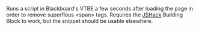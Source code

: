 Runs a script in Blackboard's VTBE a few seconds after loading the page in order to remove superflous \<span> tags. Requires the [JSHack](https://jshack.net) Building Block to work, but the snippet should be usable elsewhere.

